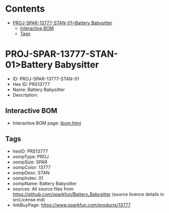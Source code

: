 



Contents
========

* [PROJ-SPAR-13777-STAN-01>Battery Babysitter](#proj-spar-13777-stan-01battery-babysitter)
	* [Interactive BOM](#interactive-bom)
	* [Tags](#tags)

# PROJ-SPAR-13777-STAN-01>Battery Babysitter

- ID: PROJ-SPAR-13777-STAN-01
- Hex ID: PRS13777
- Name: Battery Babysitter
- Description: 

## Interactive BOM

- Interactive BOM page: [ibom.html](kicad/bom/ibom.html)

## Tags

- hexID: PRS13777
- oompType: PROJ
- oompSize: SPAR
- oompColor: 13777
- oompDesc: STAN
- oompIndex: 01
- oompName: Battery Babysitter
- sources: All source files from https://github.com/sparkfun/Battery_Babysitter (source licence details in srcLicense.md)
- linkBuyPage: https://www.sparkfun.com/products/13777
